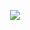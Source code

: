 <p align = "center"><img src = "https://gifdb.com/images/high/programming-stick-figure-going-crazy-on-fire-j6ii4pju9xdtnsbr.gif"></p>
